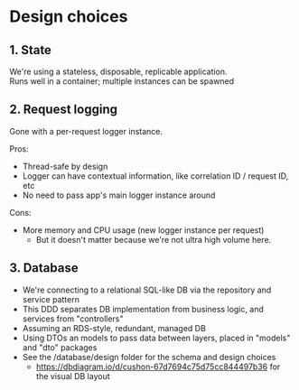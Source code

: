 # Design choices

## 1. State
We're using a stateless, disposable, replicable application. <br>
Runs well in a container; multiple instances can be spawned

## 2. Request logging
Gone with a per-request logger instance.

Pros:
 - Thread-safe by design
 - Logger can have contextual information, like correlation ID / request ID, etc
 - No need to pass app's main logger instance around

Cons:
 - More memory and CPU usage (new logger instance per request)
   - But it doesn't matter because we're not ultra high volume here. 

## 3. Database
 - We're connecting to a relational SQL-like DB via the repository and service pattern
 - This DDD separates DB implementation from business logic, and services from "controllers"
 - Assuming an RDS-style, redundant, managed DB
 - Using DTOs an models to pass data between layers, placed in "models" and "dto" packages
 - See the /database/design folder for the schema and design choices
   - https://dbdiagram.io/d/cushon-67d7694c75d75cc844497b36 for the visual DB layout
  


 

